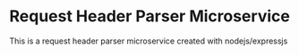 # Request Header Parser Microservice

This is a request header parser microservice created with nodejs/expressjs